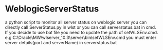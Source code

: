 # WeblogicServerStatus
a python script to monitor all server status on weblogic server
you can directly call ServerStatus.py  in wlst or you can call serverstatus.bat in cmd. If you decide to use bat file you need to update the path of setWLSEnv.cmd. 
e.g C:\Oracle\MW\wlserver_10.3\server\bin\setWLSEnv.cmd
you must enter server details(port and serverName) in serverstatus.bat


